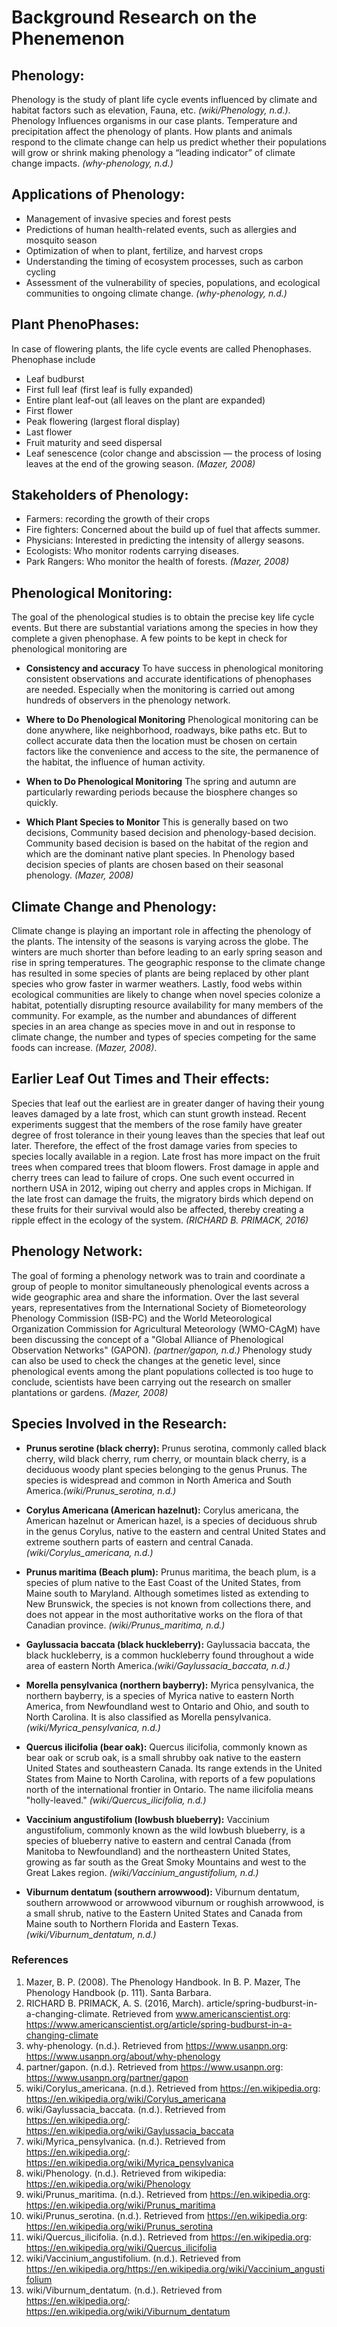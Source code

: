 # Background Research on the Phenemenon




##  Phenology:
Phenology is the study of plant life cycle events influenced by climate and habitat factors such as elevation, Fauna, etc. _(wiki/Phenology, n.d.)_. Phenology Influences organisms in our case plants. Temperature and precipitation affect the phenology of plants. How plants and animals respond to the climate change can help us predict whether their populations will grow or shrink making phenology a “leading indicator” of climate change impacts. _(why-phenology, n.d.)_

## Applications of Phenology: 
* Management of invasive species and forest pests
* Predictions of human health-related events, such as allergies and mosquito season
* Optimization of when to plant, fertilize, and harvest crops
* Understanding the timing of ecosystem processes, such as carbon cycling
* Assessment of the vulnerability of species, populations, and ecological communities to ongoing climate change.  _(why-phenology, n.d.)_

## Plant PhenoPhases:
In case of flowering plants, the life cycle events are called Phenophases. Phenophase include
* Leaf budburst
* First full leaf (first leaf is fully expanded)
* Entire plant leaf-out (all leaves on the plant are expanded)
* First flower
* Peak flowering (largest floral display)
* Last flower
* Fruit maturity and seed dispersal
* Leaf senescence (color change and abscission — the process of losing leaves at the end of the growing season.  _(Mazer, 2008)_

## Stakeholders of Phenology:
* Farmers: recording the growth of their crops
* Fire fighters: Concerned about the build up of fuel that affects summer.
* Physicians: Interested in predicting the intensity of allergy seasons.
* Ecologists: Who monitor rodents carrying diseases.
* Park Rangers: Who monitor the health of forests.  _(Mazer, 2008)_

## Phenological Monitoring: 

The goal of the phenological studies is to obtain the precise key life cycle events. But there are substantial variations among the species in how they complete a given phenophase.
A few points to be kept in check for phenological monitoring are

* **Consistency and accuracy**
To have success in phenological monitoring consistent observations and accurate identifications of phenophases are needed. Especially when the monitoring is carried out among hundreds of observers in the phenology network.

* **Where to Do Phenological Monitoring**
Phenological monitoring can be done anywhere, like neighborhood, roadways, bike paths etc. But to collect accurate data then the location must be chosen on certain factors like the convenience and access to the site, the permanence of the habitat, the influence of human activity.

* **When to Do Phenological Monitoring**
The spring and autumn are particularly rewarding periods because the biosphere changes so quickly.

* **Which Plant Species to Monitor**
This is generally based on two decisions, Community based decision and phenology-based decision.
Community based decision is based on the habitat of the region and which are the dominant native plant species.
In Phenology based decision species of plants are chosen based on their seasonal phenology. _(Mazer, 2008)_



## Climate Change and Phenology:
Climate change is playing an important role in affecting the phenology of the plants. The intensity of the seasons is varying across the globe. The winters are much shorter than before leading to an early spring season and rise in spring temperatures.
The geographic response to the climate change has resulted in some species of plants are being replaced by other plant species who grow faster in warmer weathers.
Lastly, food webs within ecological communities are likely to change when novel species colonize a habitat, potentially disrupting resource availability for many members of the community. For example, as the number and abundances of different species in an area change as species move in and out in response to climate change, the number and types of species competing for the same foods can increase. _(Mazer, 2008)_.

## Earlier Leaf Out Times and Their effects:

Species that leaf out the earliest are in greater danger of having their young leaves damaged by a late frost, which can stunt growth instead. Recent experiments suggest that the members of the rose family have greater degree of frost tolerance in their young leaves than the species that leaf out later. Therefore, the effect of the frost damage varies from species to species locally available in a region.
Late frost has more impact on the fruit trees when compared trees that bloom flowers. Frost damage in apple and cherry trees can lead to failure of crops. One such event occurred in northern USA in 2012, wiping out cherry and apples crops in Michigan.
If the late frost can damage the fruits, the migratory birds which depend on these fruits for their survival would also be affected, thereby creating a ripple effect in the ecology of the system. _(RICHARD B. PRIMACK, 2016)_

## Phenology Network:
The goal of forming a phenology network was to train and coordinate a group of people to monitor simultaneously phenological events across a wide geographic area and share the information.
Over the last several years, representatives from the International Society of Biometeorology Phenology Commission (ISB-PC) and the World Meteorological Organization Commission for Agricultural Meteorology (WMO-CAgM) have been discussing the concept of a "Global Alliance of Phenological Observation Networks" (GAPON). _(partner/gapon, n.d.)_
Phenology study can also be used to check the changes at the genetic level, since phenological events among the plant populations collected is too huge to conclude, scientists have been carrying out the research on smaller plantations or gardens. _(Mazer, 2008)_

## Species Involved in the Research:
* **Prunus serotine (black cherry):** 
  Prunus serotina, commonly called black cherry, wild black cherry, rum cherry, or mountain black cherry, is a deciduous woody plant       species belonging to the genus Prunus. The species is widespread and common in North America and South America._(wiki/Prunus_serotina, n.d.)_

* **Corylus Americana (American hazelnut):**
Corylus americana, the American hazelnut or American hazel, is a species of deciduous shrub in the genus Corylus, native to the eastern and central United States and extreme southern parts of eastern and central Canada._(wiki/Corylus_americana, n.d.)_

* **Prunus maritima (Beach plum):**
Prunus maritima, the beach plum, is a species of plum native to the East Coast of the United States, from Maine south to Maryland. Although sometimes listed as extending to New Brunswick, the species is not known from collections there, and does not appear in the most authoritative works on the flora of that Canadian province. _(wiki/Prunus_maritima, n.d.)_

* **Gaylussacia baccata (black huckleberry):** 
Gaylussacia baccata, the black huckleberry, is a common huckleberry found throughout a wide area of eastern North America._(wiki/Gaylussacia_baccata, n.d.)_

* **Morella pensylvanica (northern bayberry):**
Myrica pensylvanica, the northern bayberry, is a species of Myrica native to eastern North America, from Newfoundland west to Ontario and Ohio, and south to North Carolina. It is also classified as Morella pensylvanica. _(wiki/Myrica_pensylvanica, n.d.)_

* **Quercus ilicifolia (bear oak):** 
Quercus ilicifolia, commonly known as bear oak or scrub oak, is a small shrubby oak native to the eastern United States and southeastern Canada. Its range extends in the United States from Maine to North Carolina, with reports of a few populations north of the international frontier in Ontario. The name ilicifolia means "holly-leaved." _(wiki/Quercus_ilicifolia, n.d.)_

* **Vaccinium angustifolium (lowbush blueberry):** 
Vaccinium angustifolium, commonly known as the wild lowbush blueberry, is a species of blueberry native to eastern and central Canada (from Manitoba to Newfoundland) and the northeastern United States, growing as far south as the Great Smoky Mountains and west to the Great Lakes region. _(wiki/Vaccinium_angustifolium, n.d.)_

* **Viburnum dentatum (southern arrowwood):** 
Viburnum dentatum, southern arrowwood or arrowwood viburnum or roughish arrowwood, is a small shrub, native to the Eastern United States and Canada from Maine south to Northern Florida and Eastern Texas. _(wiki/Viburnum_dentatum, n.d.)_





### References
1. Mazer, B. P. (2008). The Phenology Handbook. In B. P. Mazer, The Phenology Handbook (p. 111). Santa Barbara.
2. RICHARD B. PRIMACK, A. S. (2016, March). article/spring-budburst-in-a-changing-climate. Retrieved from www.americanscientist.org: https://www.americanscientist.org/article/spring-budburst-in-a-changing-climate
3. why-phenology. (n.d.). Retrieved from https://www.usanpn.org: https://www.usanpn.org/about/why-phenology
4. partner/gapon. (n.d.). Retrieved from https://www.usanpn.org: https://www.usanpn.org/partner/gapon
5. wiki/Corylus_americana. (n.d.). Retrieved from https://en.wikipedia.org: https://en.wikipedia.org/wiki/Corylus_americana
6. wiki/Gaylussacia_baccata. (n.d.). Retrieved from https://en.wikipedia.org/: https://en.wikipedia.org/wiki/Gaylussacia_baccata
7. wiki/Myrica_pensylvanica. (n.d.). Retrieved from https://en.wikipedia.org/: https://en.wikipedia.org/wiki/Myrica_pensylvanica
8. wiki/Phenology. (n.d.). Retrieved from wikipedia: https://en.wikipedia.org/wiki/Phenology
9. wiki/Prunus_maritima. (n.d.). Retrieved from https://en.wikipedia.org: https://en.wikipedia.org/wiki/Prunus_maritima
10. wiki/Prunus_serotina. (n.d.). Retrieved from https://en.wikipedia.org: https://en.wikipedia.org/wiki/Prunus_serotina
11. wiki/Quercus_ilicifolia. (n.d.). Retrieved from https://en.wikipedia.org: https://en.wikipedia.org/wiki/Quercus_ilicifolia
12. wiki/Vaccinium_angustifolium. (n.d.). Retrieved from https://en.wikipedia.org/https://en.wikipedia.org/wiki/Vaccinium_angustifolium
13. wiki/Viburnum_dentatum. (n.d.). Retrieved from https://en.wikipedia.org/: https://en.wikipedia.org/wiki/Viburnum_dentatum 




















